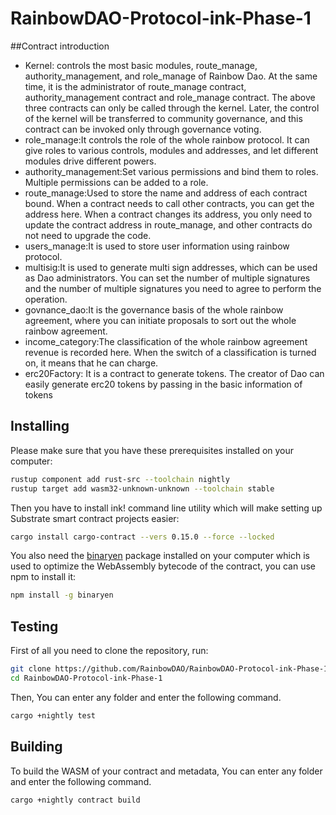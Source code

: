 # RainbowDAO-Protocol-ink-Phase-1
##Contract introduction
- Kernel: controls the most basic modules, route_manage, authority_management, and role_manage of Rainbow Dao.
  At the same time, it is the administrator of route_manage contract, authority_management contract and role_manage contract.
  The above three contracts can only be called through the kernel.
  Later, the control of the kernel will be transferred to community governance, and this contract can be invoked only through governance voting.
- role_manage:It controls the role of the whole rainbow protocol. It can give roles to various controls, modules and addresses, and let different modules drive different powers.
- authority_management:Set various permissions and bind them to roles. Multiple permissions can be added to a role.
- route_manage:Used to store the name and address of each contract bound. When a contract needs to call other contracts, you can get the address here. When a contract changes its address, you only need to update the contract address in route_manage, and other contracts do not need to upgrade the code.
- users_manage:It is used to store user information using rainbow protocol.
- multisig:It is used to generate multi sign addresses, which can be used as Dao administrators. You can set the number of multiple signatures and the number of multiple signatures you need to agree to perform the operation.
- govnance_dao:It is the governance basis of the whole rainbow agreement, where you can initiate proposals to sort out the whole rainbow agreement.
- income_category:The classification of the whole rainbow agreement revenue is recorded here. When the switch of a classification is turned on, it means that he can charge.
- erc20Factory: It is a contract to generate tokens. The creator of Dao can easily generate erc20 tokens by passing in the basic information of tokens




## Installing

Please make sure that you have these prerequisites installed on your computer:

```bash
rustup component add rust-src --toolchain nightly
rustup target add wasm32-unknown-unknown --toolchain stable
```

Then you have to install ink! command line utility which will make setting up Substrate smart contract projects easier:

```bash
cargo install cargo-contract --vers 0.15.0 --force --locked
```

You also need the [binaryen](https://github.com/WebAssembly/binaryen) package installed on your computer which is used to optimize the WebAssembly bytecode of the contract, you can use npm to install it:

```bash
npm install -g binaryen
```

## Testing

First of all you need to clone the repository, run:

```bash
git clone https://github.com/RainbowDAO/RainbowDAO-Protocol-ink-Phase-1.git
cd RainbowDAO-Protocol-ink-Phase-1
```

Then, You can enter any folder and enter the following command.

```bash
cargo +nightly test
```

## Building

To build the WASM of your contract and metadata, You can enter any folder and enter the following command.
```bash
cargo +nightly contract build
```



